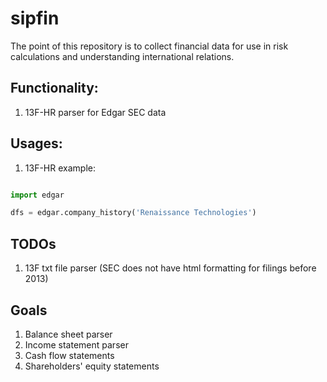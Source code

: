 # sipfin

The point of this repository is to collect financial data for use in risk calculations and understanding international relations.

## Functionality:

1. 13F-HR parser for Edgar SEC data


## Usages:

1. 13F-HR example:

```python

import edgar

dfs = edgar.company_history('Renaissance Technologies')

```

## TODOs

1. 13F txt file parser (SEC does not have html formatting for filings before 2013)


## Goals 

1. Balance sheet parser
2. Income statement parser
3. Cash flow statements 
4. Shareholders' equity statements 
